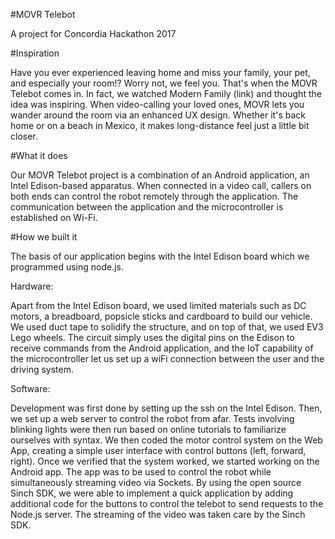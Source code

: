 #MOVR Telebot
<p>A project for Concordia Hackathon 2017</p>

#Inspiration
<p>Have you ever experienced leaving home and miss your family, your pet, and especially your room!? Worry not, we feel you. That's when the MOVR Telebot comes in. In fact, we watched Modern Family (link) and thought the idea was inspiring. When video-calling your loved ones, MOVR lets you wander around the room via an enhanced UX design. Whether it's back home or on a beach in Mexico, it makes long-distance feel just a little bit closer.</p>

#What it does
<p>Our MOVR Telebot project is a combination of an Android application, an Intel Edison-based apparatus. When connected in a video call, callers on both ends can control the robot remotely through the application. The communication between the application and the microcontroller is established on Wi-Fi.</p>

#How we built it
<p>The basis of our application begins with the Intel Edison board which we programmed using node.js.<br>

Hardware: <br>

Apart from the Intel Edison board, we used limited materials such as DC motors, a breadboard, popsicle sticks and cardboard to build our vehicle. We used duct tape to solidify the structure, and on top of that, we used EV3 Lego wheels. The circuit simply uses the digital pins on the Edison to receive commands from the Android application, and the IoT capability of the microcontroller let us set up a wiFi connection between the user and the driving system. <br>

Software: <br>

Development was first done by setting up the ssh on the Intel Edison.
Then, we set up a web server to control the robot from afar.
Tests involving blinking lights were then run based on online tutorials to familiarize ourselves with syntax.
We then coded the motor control system on the Web App, creating a simple user interface with control buttons (left, forward, right).
Once we verified that the system worked, we started working on the Android app. The app was to be used to control the robot while simultaneously streaming video via Sockets. By using the open source Sinch SDK, we were able to implement a quick application by adding additional code for the buttons to control the telebot to send requests to the Node.js server. The streaming of the video was taken care by the Sinch SDK. </p>
